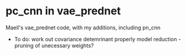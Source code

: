 # pc_cnn in vae_prednet
Maell's vae_prednet code, with my additions, including pn_cnn

* To do: 
    work out covariance detemrinant properly
    model reduction - pruning of unecessary weights?
